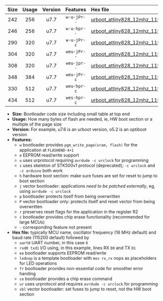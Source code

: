 |Size|Usage|Version|Features|Hex file|
|:-:|:-:|:-:|:-:|:--|
|242|256|u7.7|`w-u-jPr--`|[urboot_attiny828_12mhz_115200bps_uart0_rxc2_txc3_lednop_ur_vbl.hex](https://raw.githubusercontent.com/stefanrueger/urboot.hex/main/mcus/attiny828/fcpu_12mhz/115200_bps/urboot_attiny828_12mhz_115200bps_uart0_rxc2_txc3_lednop_ur_vbl.hex)|
|246|256|u7.7|`w-u-hpr--`|[urboot_attiny828_12mhz_115200bps_uart0_rxc2_txc3_lednop_fr_ur.hex](https://raw.githubusercontent.com/stefanrueger/urboot.hex/main/mcus/attiny828/fcpu_12mhz/115200_bps/urboot_attiny828_12mhz_115200bps_uart0_rxc2_txc3_lednop_fr_ur.hex)|
|290|320|u7.7|`w-u-jPr-c`|[urboot_attiny828_12mhz_115200bps_uart0_rxc2_txc3_lednop_fr_ce_ur_vbl.hex](https://raw.githubusercontent.com/stefanrueger/urboot.hex/main/mcus/attiny828/fcpu_12mhz/115200_bps/urboot_attiny828_12mhz_115200bps_uart0_rxc2_txc3_lednop_fr_ce_ur_vbl.hex)|
|304|320|u7.7|`weu-jPr--`|[urboot_attiny828_12mhz_115200bps_uart0_rxc2_txc3_ee_lednop_ur_vbl.hex](https://raw.githubusercontent.com/stefanrueger/urboot.hex/main/mcus/attiny828/fcpu_12mhz/115200_bps/urboot_attiny828_12mhz_115200bps_uart0_rxc2_txc3_ee_lednop_ur_vbl.hex)|
|308|320|u7.7|`weu-jpr--`|[urboot_attiny828_12mhz_115200bps_uart0_rxc2_txc3_ee_lednop_fr_ur_vbl.hex](https://raw.githubusercontent.com/stefanrueger/urboot.hex/main/mcus/attiny828/fcpu_12mhz/115200_bps/urboot_attiny828_12mhz_115200bps_uart0_rxc2_txc3_ee_lednop_fr_ur_vbl.hex)|
|348|384|u7.7|`weu-jPr-c`|[urboot_attiny828_12mhz_115200bps_uart0_rxc2_txc3_ee_lednop_fr_ce_ur_vbl.hex](https://raw.githubusercontent.com/stefanrueger/urboot.hex/main/mcus/attiny828/fcpu_12mhz/115200_bps/urboot_attiny828_12mhz_115200bps_uart0_rxc2_txc3_ee_lednop_fr_ce_ur_vbl.hex)|
|330|512|u7.7|`weu-hpr-c`|[urboot_attiny828_12mhz_115200bps_uart0_rxc2_txc3_ee_lednop_fr_ce_ur.hex](https://raw.githubusercontent.com/stefanrueger/urboot.hex/main/mcus/attiny828/fcpu_12mhz/115200_bps/urboot_attiny828_12mhz_115200bps_uart0_rxc2_txc3_ee_lednop_fr_ce_ur.hex)|
|434|512|u7.7|`wes-hpr-c`|[urboot_attiny828_12mhz_115200bps_uart0_rxc2_txc3_ee_lednop_fr_ce.hex](https://raw.githubusercontent.com/stefanrueger/urboot.hex/main/mcus/attiny828/fcpu_12mhz/115200_bps/urboot_attiny828_12mhz_115200bps_uart0_rxc2_txc3_ee_lednop_fr_ce.hex)|

- **Size:** Bootloader code size including small table at top end
- **Usage:** How many bytes of flash are needed, ie, HW boot section or a multiple of the page size
- **Version:** For example, u7.6 is an urboot version, o5.2 is an optiboot version
- **Features:**
  + `w` bootloader provides `pgm_write_page(sram, flash)` for the application at `FLASHEND-4+1`
  + `e` EEPROM read/write support
  + `u` uses urprotocol requiring `avrdude -c urclock` for programming
  + `s` uses skeleton of STK500v1 protocol (deprecated); `-c urclock` and `-c arduino` both work
  + `h` hardware boot section: make sure fuses are set for reset to jump to boot section
  + `j` vector bootloader: applications *need to be patched externally*, eg, using `avrdude -c urclock`
  + `p` bootloader protects itself from being overwritten
  + `P` vector bootloader only: protects itself and reset vector from being overwritten
  + `r` preserves reset flags for the application in the register R2
  + `c` bootloader provides chip erase functionality (recommended for large MCUs)
  + `-` corresponding feature not present
- **Hex file:** typically MCU name, oscillator frequency (16 MHz default) and baud rate (115200 default) followed by
  + `uart0` UART number, in this case `0`
  + `rxd0 txd1` I/O using, in this example, lines RX `D0` and TX `D1`
  + `ee` bootloader supports EEPROM read/write
  + `lednop` is a template bootloader with `mov rx,rx` nops as placeholders for LED operations
  + `fr` bootloader provides non-essential code for smoother error handing
  + `ce` bootloader provides a chip erase command
  + `ur` uses urprotocol and requires `avrdude -c urclock` for programming
  + `vbl` vector bootloader: set fuses to jump to reset, not the HW boot section
